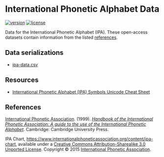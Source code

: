 # International Phonetic Alphabet Data

[![version][version-badge]][CHANGELOG] [![license][license-badge]][LICENSE]

Data for the International Phonetic Alphabet (IPA). These open-access datasets contain information from the listed [references].

## Data serializations
* [ipa-data.csv]

## Resources
* [International Phonetic Alphabet (IPA) Symbols Unicode Cheat Sheet](https://www.steffanick.com/adam/blog/international-phonetic-alphabet-symbols-unicode-cheatsheet/)

## References
[International Phonetic Association]. (1999). *[Handbook of the International Phonetic Association: A guide to the use
of the International Phonetic Alphabet](https://www.internationalphoneticassociation.org/content/handbook-ipa)*. Cambridge: Cambridge University Press.

IPA Chart, https://www.internationalphoneticassociation.org/content/ipa-chart, available under a [Creative Commons Attribution-Sharealike 3.0 Unported License](https://creativecommons.org/licenses/by-sa/3.0/). Copyright © 2015 [International Phonetic Association].

[ipa-data.csv]: ./guid-o-matic/ipa-data/ipa-data.csv

[references]: #references

[CHANGELOG]: ./CHANGELOG.md
[version-badge]: https://img.shields.io/badge/ipa--data-unreleased-0038e2.svg?style=flat-square

[LICENSE]: ./LICENSE
[license-badge]: https://img.shields.io/badge/license-CC--BY--SA_3.0-0038e2.svg?style=flat-square

[International Phonetic Association]: https://www.internationalphoneticassociation.org/